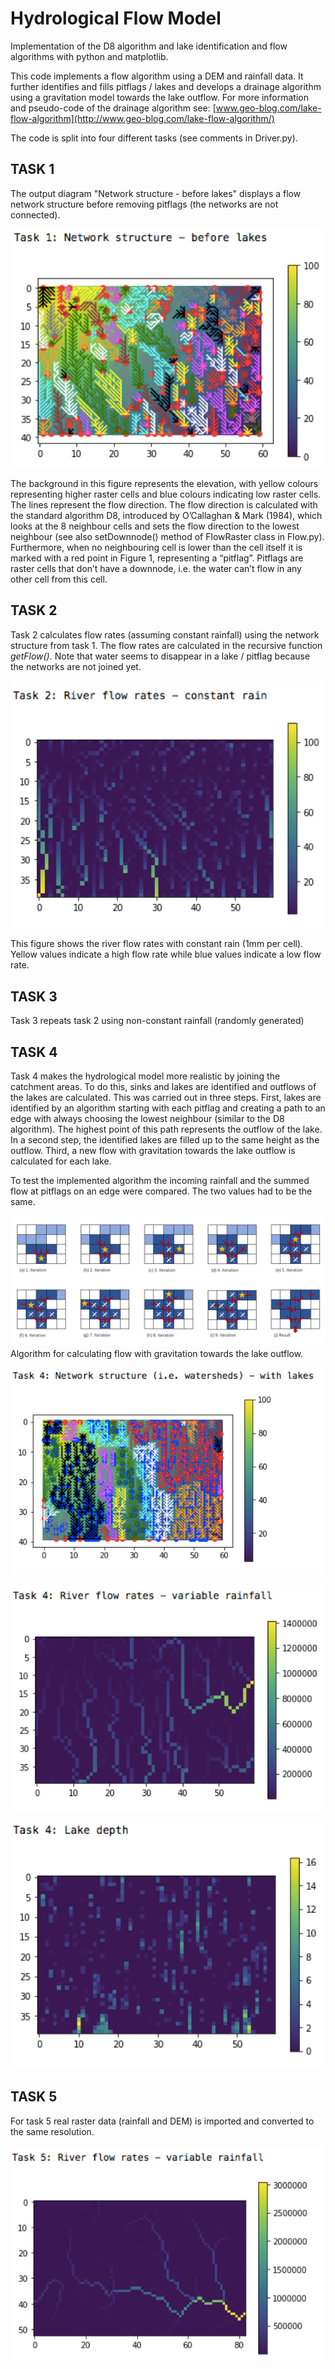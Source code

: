 # Hydrological Flow Model

Implementation of the D8 algorithm and lake identification and flow algorithms with python and matplotlib.

This code implements a flow algorithm using a DEM and rainfall data. It further identifies and fills pitflags / lakes and develops a drainage algorithm using a gravitation model towards the lake outflow. For more information and pseudo-code of the drainage algorithm see: [www.geo-blog.com/lake-flow-algorithm](http://www.geo-blog.com/lake-flow-algorithm/)

The code is split into four different tasks (see comments in Driver.py).


## TASK 1

The output diagram "Network structure - before lakes" displays a flow network structure before removing pitflags (the networks are not connected).


![task1](img/task1.png)

The background in this figure represents the elevation, with yellow colours representing higher raster cells and blue colours indicating low raster cells. The lines represent the flow direction. The flow direction is calculated with the standard algorithm D8, introduced by O’Callaghan & Mark (1984), which looks at the 8 neighbour cells and sets the flow direction to the lowest neighbour (see also setDownnode() method of FlowRaster class in Flow.py). Furthermore, when no neighbouring cell is lower than the cell itself it is marked with a red point in Figure 1, representing a “pitflag”. Pitflags are raster cells that don’t have a downnode, i.e. the water can’t flow in any other cell from this cell.



## TASK 2

Task 2 calculates flow rates (assuming constant rainfall) using the network structure from task 1. The flow rates are calculated in the recursive function *getFlow()*. Note that water seems to disappear in a lake / pitflag because the networks are not joined yet.

![task1](img/task2.png)

This figure shows the river flow rates with constant rain (1mm per cell). Yellow values indicate a high flow rate while blue values indicate a low flow rate.


## TASK 3

Task 3 repeats task 2 using non-constant rainfall (randomly generated)


## TASK 4

Task 4 makes the hydrological model more realistic by joining the catchment areas. To do this, sinks and lakes are identified and outflows of the lakes are calculated.
This was carried out in three steps. First, lakes are identified by an algorithm starting with each pitflag and creating a path to an edge with always choosing the lowest neighbour (similar to the D8 algorithm). The highest point of this path represents the outflow of the lake. In a second step, the identified lakes are filled up to the same height as the outflow. Third, a new flow with gravitation towards the lake outflow is calculated for each lake.

To test the implemented algorithm the incoming rainfall and the summed flow at pitflags on an edge were compared. The two values had to be the same.

![algorithm](img/algorithm.jpg)
Algorithm for calculating flow with gravitation towards the lake outflow.

![task4](img/task40.png)

![task4](img/task41.png)

![task4](img/task42.png)


## TASK 5

For task 5 real raster data (rainfall and DEM) is imported and converted to the same resolution.

![task5](img/task5.png)


